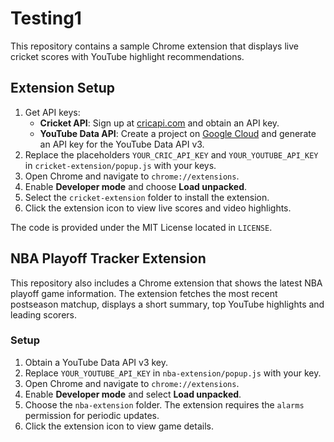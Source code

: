 # Testing1

This repository contains a sample Chrome extension that displays live cricket scores with YouTube highlight recommendations.

## Extension Setup

1. Get API keys:
   - **Cricket API**: Sign up at [cricapi.com](https://www.cricapi.com/) and obtain an API key.
   - **YouTube Data API**: Create a project on [Google Cloud](https://console.cloud.google.com/) and generate an API key for the YouTube Data API v3.
2. Replace the placeholders `YOUR_CRIC_API_KEY` and `YOUR_YOUTUBE_API_KEY` in `cricket-extension/popup.js` with your keys.
3. Open Chrome and navigate to `chrome://extensions`.
4. Enable **Developer mode** and choose **Load unpacked**.
5. Select the `cricket-extension` folder to install the extension.
6. Click the extension icon to view live scores and video highlights.

The code is provided under the MIT License located in `LICENSE`.

## NBA Playoff Tracker Extension

This repository also includes a Chrome extension that shows the latest NBA playoff game information. The extension fetches the most recent postseason matchup, displays a short summary, top YouTube highlights and leading scorers.

### Setup
1. Obtain a YouTube Data API v3 key.
2. Replace `YOUR_YOUTUBE_API_KEY` in `nba-extension/popup.js` with your key.
3. Open Chrome and navigate to `chrome://extensions`.
4. Enable **Developer mode** and select **Load unpacked**.
5. Choose the `nba-extension` folder. The extension requires the `alarms` permission for periodic updates.
6. Click the extension icon to view game details.
